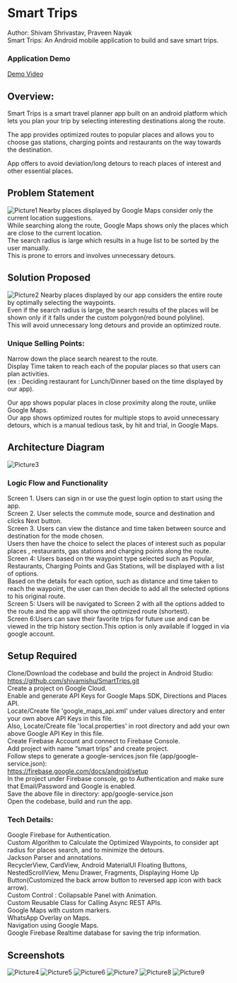 # Smart Trips
 
Author: Shivam Shrivastav, Praveen Nayak  
Smart Trips: An Android mobile application to build and save smart trips.

### Application Demo
[Demo Video](https://d3fu3214bbcc0g.cloudfront.net/smarttrips.html)

## Overview:
Smart Trips is a smart travel planner app built on an android platform which lets you plan your trip by selecting interesting destinations along the route.  

The app provides optimized routes to popular places  and allows you to choose gas stations, charging points and restaurants on the way towards the destination.  

App offers to avoid deviation/long detours to reach places of interest and other essential places.  

## Problem Statement
![Picture1](https://user-images.githubusercontent.com/24988178/119447169-5a63fe00-bce4-11eb-8fda-a8cb5bc16172.png)
Nearby places displayed by Google Maps consider only the current location suggestions.  
While searching along the route,  Google Maps shows only the places which are close to the current location.  
The search radius is large which results in a huge list to be sorted by the user manually.  
This is prone to errors and involves unnecessary detours.  

## Solution Proposed
![Picture2](https://user-images.githubusercontent.com/24988178/119447166-59cb6780-bce4-11eb-8c49-d00c9a016d56.png)
Nearby places displayed by our app considers the entire route by optimally selecting the waypoints.  
Even if the search radius is large, the search results of the places will be shown only if it falls under the custom polygon(red bound polyline).  
This will avoid unnecessary long detours and provide an optimized route.   

### Unique Selling Points:

Narrow down the place search nearest to the route.  
Display Time taken to reach each of the popular places so that users can plan activities.	  
(ex : Deciding restaurant for Lunch/Dinner based on the time displayed by our app). 

Our app shows popular places in close proximity along the route, unlike Google Maps.  
Our app shows optimized routes for multiple stops to avoid unnecessary detours, which is a manual tedious task, by hit and trial, in Google Maps.  

## Architecture Diagram
![Picture3](https://user-images.githubusercontent.com/24988178/119447165-5932d100-bce4-11eb-8926-6a9e2ff5cedf.png)

### Logic Flow and Functionality

Screen 1. Users can sign in or use the guest login option to start using the app.  
Screen 2. User selects the commute mode, source and destination and clicks Next button.  
Screen 3. Users can view the distance and time taken between source and destination for the mode chosen.  
	Users then have the choice to select the places of interest such as popular places , restaurants, gas stations and charging points along the route.  
Screen 4: Users based on the waypoint type selected such as Popular, Restaurants, Charging Points and Gas Stations, will be displayed with a list of options.  
Based on the details for each option, such as distance and time taken to reach the waypoint, the user can then decide to add all the selected options to his original route.  
Screen 5: Users will be navigated to Screen 2 with all the options added to the route and the app will show the optimized route (shortest).  
Screen 6:Users can save their favorite trips for future use and can be viewed in the trip history section.This option is only available if logged in via google account.  


## Setup Required
Clone/Download the codebase and build the project in Android Studio:  
https://github.com/shivamishu/SmartTrips.git  
Create a project on Google Cloud.  
Enable and generate API Keys for Google Maps SDK, Directions and Places API.  
Locate/Create file 'google_maps_api.xml' under values directory and enter your own above API Keys in this file.  
Also, Locate/Create file 'local.properties' in root directory and add your own above Google API Key in this file.  
Create Firebase Account and connect to Firebase Console.  
Add project with name “smart trips” and create project.  
Follow steps to generate a google-services.json file (app/google-service.json):   
https://firebase.google.com/docs/android/setup  
In the project under Firebase console, go to Authentication and make sure that Email/Password and Google is enabled.  
Save the above file in directory: app/google-service.json  
Open the codebase, build and run the app.  


### Tech Details:
Google Firebase for Authentication.  
Custom Algorithm to Calculate the Optimized Waypoints, to consider apt radius for places search, and to minimize the detours.   
Jackson Parser and annotations.  
RecyclerView, CardView, Android MaterialUI Floating Buttons, NestedScrollView, Menu Drawer, Fragments, Displaying Home Up Button(Customized the back arrow button to reversed app icon with back arrow).  
Custom Control : Collapsable Panel with Animation.  
Custom Reusable Class for Calling Async REST APIs.  
Google Maps with custom markers.  
WhatsApp Overlay on Maps.  
Navigation using Google Maps.  
Google Firebase Realtime database for saving the trip information.  

## Screenshots

![Picture4](https://user-images.githubusercontent.com/24988178/119447161-5932d100-bce4-11eb-9e92-61df86233024.png)
![Picture5](https://user-images.githubusercontent.com/24988178/119447159-589a3a80-bce4-11eb-8279-36e197d1e870.png)
![Picture6](https://user-images.githubusercontent.com/24988178/119447157-5801a400-bce4-11eb-8a2e-4496075eb989.png)
![Picture7](https://user-images.githubusercontent.com/24988178/119447155-5801a400-bce4-11eb-9771-df9747c70877.png)
![Picture8](https://user-images.githubusercontent.com/24988178/119447153-57690d80-bce4-11eb-91c3-863bc1e08d4f.png)
![Picture9](https://user-images.githubusercontent.com/24988178/119447150-56d07700-bce4-11eb-8bfd-f37d99f42ab0.png)
